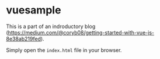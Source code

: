 # vuesample

This is a part of an indroductory blog (https://medium.com/@coryb08/getting-started-with-vue-js-8e38ab219fed).

Simply open the `index.html` file in your browser.

